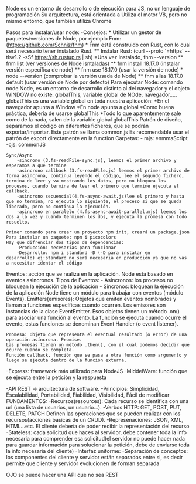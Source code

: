Node es un entorno de desarrollo o de ejecución para JS, no un lenguaje de programación
Su arquitectura, está orientada a 
Utiliza el motor V8, pero no mismo entorno, que también utiliza Chrome

Pasos para instalar/usar node:
    -Consejos:
        * Utilizar un gestor de paquetes/versiones de Node, por ejemplo Fnm: (https://github.com/Schniz/fnm)
        * Fnm está construido con Rust, con lo cual será necesario tener instalado Rust.
        ** Instalar Rust: (curl --proto '=https' --tlsv1.2 -sSf https://sh.rustup.rs | sh)
        *Una vez instalado, fnm --version
        ** fnm list (ver versiones de Node isntaladas)
        ** fnm install 18.17.0 (instalar versión específica de node)
        ** fnm use 18.17.0 (usar la versión de node)
        * node --version (comprobar la versión usada de Node)
        ** fnm alias 18.17.0 default (usar versión de Node por defecto)
    Para ejecutar Node: comando node
    Node, es un entorno de desarrollo distinto al del navegador y el objeto WINDOW no existe.
    globalThis, variable global de NOde, navegador.....
    globatThis es una variable global en toda nuestra aplicación:
        *En el navegador apunta a Window
        *En node apunta a global
        *Como buena práctica, debería de usarse globalThis
        *Todo lo que aparentemente sale como de la nada, salen de la variable global globalThis
    Patrón de diseño, separamos el código en diferentes ficheros, que se podrán exportar/importar. Este patrón se llama common.js
    Es recomendable usar el patrón de export directamente en la function
    Carpetas:
        - mjs: enmmaScript
        -cjs: commonJS

    Sync/Async
        -sincrono (3.fs-readFile-sync.js), leemos el primer archivo y esperamos a que termine
        -asincrono callback (3.fs-readFile.js) leemos el primer archivo de forma asincrona, continua leyendo el código, lee el segundo fichero, termina de leer y va mostrando los datos, pero no bloquea los procesos, cuando termina de leer el primero que termine ejecuta el callback.
        -asincrono secuencial(4.fs-async-await.js)lee el primero y hasta que no termina, no ejecuta lo siguiente, el proceso si que se queda liberado, pero no continua la ejecución.
        -asincrono en paralelo (4.fs-async-await-parallel.mjs) leemos los dos a la vez y cuando terminen los dos, y ejecuta la promesa con todo resuelto.

    Primer comando para crear un proyecto npm init, creará un package.json
    Para instalar un paquete: npm i picocolors
    Hay que difrenciar dos tipos de dependencias:
        -Producción: necesarias para funcionar
        -Desarrollo: npm i standard -D (-D para instalar en       desarrollo) ej:standard no será necesaria en producción ya que no vas a necesitar identar el código

Eventos: acción que se realiza en la aplicación. Node está basado en eventos asincronos.
    Tipos de Eventos:
        - Asincronos: los procesos no bloquean la ejecución de la aplicación
        - Sincronos: bloquean la ejecución de la aplicación
    Node tiene un módulo para trabajar con eventos (módulo Events).
    Emitters(emisores): Objetos que emiten eventos nombrados y llaman a funciones específicas cuando ocurren. Los emisores son instancias de la clase EventEmitter. Esos objetos tienen un método .on() para asociar una función al evento. La función se ejecuta cuando ocurre el evento, estas funciones se denominan Event Handler (o event listener).

    Promesa: Objeto que representa el eventual resultado (o error) de una operación asíncrona. Promise.
    Las promesas tienen un método .then(), con el cual podemos decidir qué ocurre cuando se completa.
    Función callback, función que se pasa a otra función como argumento y luego se ejecuta dentro de la función externa.

-Express: framework más utilizado para NodeJS
-MiddelWare: función que se ejecuta entre la petición y la respuesta

-API REST -> arquitectura de software.
-Principios: Simplicidad, Escalabilidad, Portabilidad, Fiabilidad, Visibilidad, Fácil de modificar
FUNDAMENTOS:
    -Recursos(resources): 
        Cada recurso se identifica con una url (una lista de usuarios, un usuario...).
    -Verbos HTTP: GET, POST, PUT, DELETE, PATCH
        Definen las operaciones que se pueden realizar con los recursos(acciones básicas de un CRUD).
    -Represenaciones: JSON, XML, HTML...etc. 
        El cliente debería de  poder recibir la representación del recurso
    -Stateless: cada solicitud que haces al servidor, debe contener toda la info necesaria para comprender esa solicitud(el servidor no puede hacer nada para guardar información para solucionar la petición, debe de enviarse toda la info necesaria del cliente)
    -Interfaz uniforme:
    -Separación de conceptos: los componentes del cliente y servidor están separados entre si, es decir permite que cliente y servidor evolucionen de forman separada

OJO se puede hacer una API que no sea REST